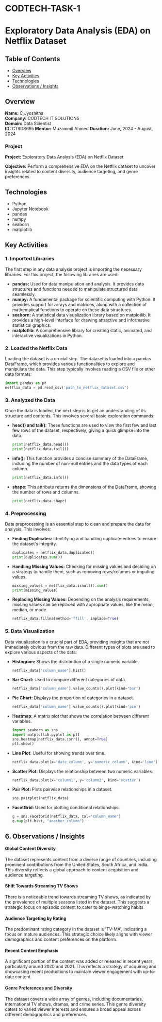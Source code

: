 # CODTECH-TASK-1

# Exploratory Data Analysis (EDA) on Netflix Dataset

## Table of Contents

- [Overview](#overview)
- [Key Activities](#key-activities)
- [Technologies](#technologies)
- [Observations / Insights](#observations--insights)
  
## Overview

**Name:** C Jyoshitha  
**Company:** CODTECH IT SOLUTIONS  
**Domain:** Data Scientist  
**ID:** CT6DS695
**Mentor:** Muzammil Ahmed
**Duration:** June, 2024 - August, 2024

### Project

**Project:** Exploratory Data Analysis (EDA) on Netflix Dataset

**Objective:** 
Perform a comprehensive EDA on the Netflix dataset to uncover insights related to content diversity, audience targeting, and genre preferences.

## Technologies

- Python
- Jupyter Notebook
- pandas
- numpy
- seaborn
- matplotlib

## Key Activities

### 1. Imported Libraries

The first step in any data analysis project is importing the necessary libraries. For this project, the following libraries are used:

- **pandas:** Used for data manipulation and analysis. It provides data structures and functions needed to manipulate structured data seamlessly.
- **numpy:** A fundamental package for scientific computing with Python. It provides support for arrays and matrices, along with a collection of mathematical functions to operate on these data structures.
- **seaborn:** A statistical data visualization library based on matplotlib. It provides a high-level interface for drawing attractive and informative statistical graphics.
- **matplotlib:** A comprehensive library for creating static, animated, and interactive visualizations in Python.

### 2. Loaded the Netflix Data

Loading the dataset is a crucial step. The dataset is loaded into a pandas DataFrame, which provides various functionalities to explore and manipulate the data. This step typically involves reading a CSV file or other data formats:

```python
import pandas as pd
netflix_data = pd.read_csv('path_to_netflix_dataset.csv')
```

### 3. Analyzed the Data

Once the data is loaded, the next step is to get an understanding of its structure and contents. This involves several basic exploration commands:

- **head() and tail():** These functions are used to view the first few and last few rows of the dataset, respectively, giving a quick glimpse into the data.

    ```python
    print(netflix_data.head())
    print(netflix_data.tail())
    ```

- **info():** This function provides a concise summary of the DataFrame, including the number of non-null entries and the data types of each column.

    ```python
    print(netflix_data.info())
    ```

- **shape:** This attribute returns the dimensions of the DataFrame, showing the number of rows and columns.

    ```python
    print(netflix_data.shape)
    ```

### 4. Preprocessing

Data preprocessing is an essential step to clean and prepare the data for analysis. This involves:

- **Finding Duplicates:** Identifying and handling duplicate entries to ensure the dataset's integrity.

    ```python
    duplicates = netflix_data.duplicated()
    print(duplicates.sum())
    ```

- **Handling Missing Values:** Checking for missing values and deciding on a strategy to handle them, such as removing rows/columns or imputing values.

    ```python
    missing_values = netflix_data.isnull().sum()
    print(missing_values)
    ```

- **Replacing Missing Values:** Depending on the analysis requirements, missing values can be replaced with appropriate values, like the mean, median, or mode.

    ```python
    netflix_data.fillna(method='ffill', inplace=True)
    ```

### 5. Data Visualization

Data visualization is a crucial part of EDA, providing insights that are not immediately obvious from the raw data. Different types of plots are used to explore various aspects of the data:

- **Histogram:** Shows the distribution of a single numeric variable.

    ```python
    netflix_data['column_name'].hist()
    ```

- **Bar Chart:** Used to compare different categories of data.

    ```python
    netflix_data['column_name'].value_counts().plot(kind='bar')
    ```

- **Pie Chart:** Displays the proportion of categories in a dataset.

    ```python
    netflix_data['column_name'].value_counts().plot(kind='pie')
    ```

- **Heatmap:** A matrix plot that shows the correlation between different variables.

    ```python
    import seaborn as sns
    import matplotlib.pyplot as plt
    sns.heatmap(netflix_data.corr(), annot=True)
    plt.show()
    ```

- **Line Plot:** Useful for showing trends over time.

    ```python
    netflix_data.plot(x='date_column', y='numeric_column', kind='line')
    ```

- **Scatter Plot:** Displays the relationship between two numeric variables.

    ```python
    netflix_data.plot(x='column1', y='column2', kind='scatter')
    ```

- **Pair Plot:** Plots pairwise relationships in a dataset.

    ```python
    sns.pairplot(netflix_data)
    ```

- **FacetGrid:** Used for plotting conditional relationships.

    ```python
    g = sns.FacetGrid(netflix_data, col="column_name")
    g.map(plt.hist, "another_column")
    ```

##  6. Observations / Insights

#### Global Content Diversity

The dataset represents content from a diverse range of countries, including prominent contributions from the United States, South Africa, and India. This diversity reflects a global approach to content acquisition and audience targeting.

#### Shift Towards Streaming TV Shows

There is a noticeable trend towards streaming TV shows, as indicated by the prevalence of multiple seasons listed in the dataset. This suggests a strategic focus on episodic content to cater to binge-watching habits.

#### Audience Targeting by Rating

The predominant rating category in the dataset is 'TV-MA', indicating a focus on mature audiences. This strategic choice likely aligns with viewer demographics and content preferences on the platform.

#### Recent Content Emphasis

A significant portion of the content was added or released in recent years, particularly around 2020 and 2021. This reflects a strategy of acquiring and showcasing recent productions to maintain viewer engagement with up-to-date content.

#### Genre Preferences and Diversity

The dataset covers a wide array of genres, including documentaries, international TV shows, dramas, and crime series. This genre diversity caters to varied viewer interests and ensures a broad appeal across different demographics and preferences.

